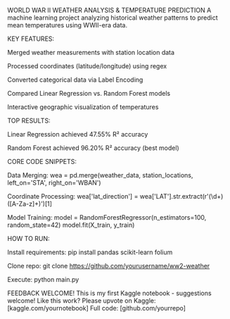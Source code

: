 WORLD WAR II WEATHER ANALYSIS & TEMPERATURE PREDICTION
A machine learning project analyzing historical weather patterns to predict mean temperatures using WWII-era data.

KEY FEATURES:

Merged weather measurements with station location data

Processed coordinates (latitude/longitude) using regex

Converted categorical data via Label Encoding

Compared Linear Regression vs. Random Forest models

Interactive geographic visualization of temperatures

TOP RESULTS:

Linear Regression achieved 47.55% R² accuracy

Random Forest achieved 96.20% R² accuracy (best model)

CORE CODE SNIPPETS:

Data Merging:
wea = pd.merge(weather_data, station_locations, left_on='STA', right_on='WBAN')

Coordinate Processing:
wea['lat_direction'] = wea['LAT'].str.extract(r'(\d+)([A-Za-z]+)')[1]

Model Training:
model = RandomForestRegressor(n_estimators=100, random_state=42)
model.fit(X_train, y_train)

HOW TO RUN:

Install requirements: pip install pandas scikit-learn folium

Clone repo: git clone https://github.com/yourusername/ww2-weather

Execute: python main.py

FEEDBACK WELCOME!
This is my first Kaggle notebook - suggestions welcome!
Like this work? Please upvote on Kaggle: [kaggle.com/yournotebook]
Full code: [github.com/yourrepo]
